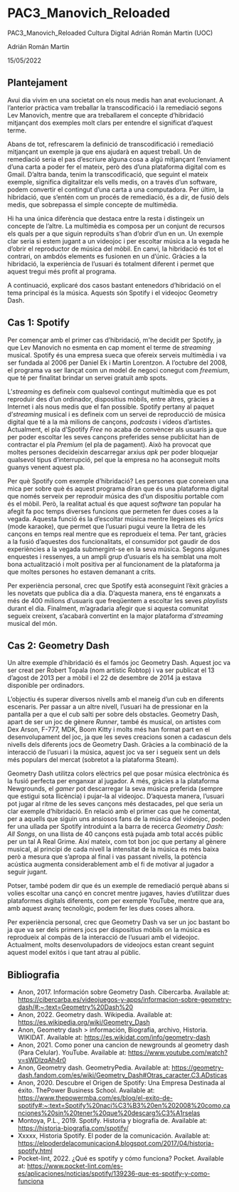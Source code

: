 # PAC3_Manovich_Reloaded
PAC3_Manovich_Reloaded Cultura Digital Adrián Román Martin (UOC)

Adrián Román Martin

15/05/2022

## Plantejament
Avui dia vivim en una societat on els nous medis han anat evolucionant. A l’anterior pràctica vam treballar la transcodificació i la remediació segons Lev Manovich, mentre que ara treballarem el concepte d’hibridació mitjançant dos exemples molt clars per entendre el significat d’aquest terme.

Abans de tot, refrescarem la definició de transcodificació i remediació mitjançant un exemple ja que ens ajudarà en aquest treball. Un de remediació seria el pas d’escriure alguna cosa a algú mitjançant l’enviament d’una carta a poder fer el mateix, però des d’una plataforma digital com es Gmail. D’altra banda, tenim la transcodificació, que seguint el mateix exemple, significa digitalitzar els vells medis, on a través d’un software, podem convertir el contingut d’una carta a una computadora. Per últim, la hibridació, que s’entén com un procés de remediació, és a dir, de fusió dels medis, que sobrepassa el simple concepte de multimèdia.

Hi ha una única diferència que destaca entre la resta i distingeix un concepte de l’altre. La multimèdia es composa per un conjunt de recursos els quals per a que siguin reproduïts s’han d’obrir d’un en un. Un exemple clar seria si estem jugant a un videojoc i per escoltar música a la vegada he d’obrir el reproductor de música del mòbil. En canvi, la hibridació és tot el contrari, on ambdós elements es fusionen en un d’únic. Gràcies a la hibridació, la experiència de l’usuari és totalment diferent i permet que aquest tregui més profit al programa.

A continuació, explicaré dos casos bastant entenedors d’hibridació on el tema principal és la música. Aquests són Spotify i el videojoc Geometry Dash.


## Cas 1: Spotify
Per començar amb el primer cas d’hibridació, m'he decidit per Spotify, ja que Lev Manovich no esmenta en cap moment el terme de *streaming* musical. Spotify és una empresa sueca que ofereix serveis multimèdia i va ser fundada al 2006 per Daniel Ek i Martin Lorentzon. A l’octubre del 2008, el programa va ser llançat com un model de negoci conegut com *freemium*, que té per finalitat brindar un servei gratuït amb spots.

L’*streaming* es defineix com qualsevol contingut multimèdia que es pot reproduir des d’un ordinador, dispositius mòbils, entre altres, gràcies a Internet i als nous medis que el fan possible. Spotify pertany al paquet d’*streaming* musical i es defineix com un servei de reproducció de música digital que té a la mà milions de cançons, *podcasts* i vídeos d’artistes. Actualment, el pla d’Spotify *Free* no acaba de convèncer als usuaris ja que per poder escoltar les seves cançons preferides sense publicitat han de contractar el pla *Premium* (el pla de pagament). Això ha provocat que moltes persones decideixin descarregar arxius *apk* per poder bloquejar qualsevol tipus d’interrupció, pel que la empresa no ha aconseguit molts guanys venent aquest pla.

Per què Spotify com exemple d’hibridació? Les persones que coneixen una mica per sobre què és aquest programa diran que és una plataforma digital que només serveix per reproduir música des d’un dispositiu portable com és el mòbil. Però, la realitat actual és que aquest *software* tan popular ha afegit fa poc temps diverses funcions que permeten fer dues coses a la vegada. Aquesta funció és la d’escoltar música mentre llegeixes els *lyrics* (mode karaoke), que permet que l’usuari pugui veure la lletra de les cançons en temps real mentre que es reprodueix el tema. Per tant, gràcies a la fusió d’aquestes dos funcionalitats, el consumidor pot gaudir de dos experiències a la vegada submergint-se en la seva música. Segons algunes enquestes i ressenyes, a un ampli grup d’usuaris els ha semblat una molt bona actualització i molt positiva per al funcionament de la plataforma ja que moltes persones ho estaven demanant a crits.

Per experiència personal, crec que Spotify està aconseguint l’èxit gràcies a les novetats que publica dia a dia. D’aquesta manera, ens té enganxats a més de 400 milions d’usuaris que freqüentem a escoltar les seves *playlists* durant el dia. Finalment, m’agradaria afegir que si aquesta comunitat segueix creixent, s’acabarà convertint en la major plataforma d’*streaming* musical del món.

## Cas 2: Geometry Dash
Un altre exemple d’hibridació és el famós joc Geometry Dash. Aquest joc va ser creat per Robert Topala (nom artístic Robtop) i va ser publicat el 13 d’agost de 2013 per a mòbil i el 22 de desembre de 2014 ja estava disponible per ordinadors.

L’objectiu és superar diversos nivells amb el maneig d’un cub en diferents escenaris. Per passar a un altre nivell, l’usuari ha de pressionar en la pantalla per a que el cub salti per sobre dels obstacles. Geometry Dash, apart de ser un joc de gènere *Runner*, també és musical, on artistes com Dex Arson, F-777, MDK, Boom Kitty i molts més han format part en el desenvolupament del joc, ja que les seves creacions sonen a cadascun dels nivells dels diferents jocs de Geometry Dash. Gràcies a la combinació de la interacció de l’usuari i la música, aquest joc va ser i segueix sent un dels més populars del mercat (sobretot a la plataforma Steam).

Geometry Dash utilitza colors elèctrics pel que posar música electrònica és la fusió perfecta per enganxar al jugador. A més, gràcies a la plataforma Newgrounds, el *gamer* pot descarregar la seva música preferida (sempre que estigui sota llicència) i pujar-la al videojoc. D’aquesta manera, l’usuari pot jugar al ritme de les seves cançons més destacades, pel que seria un clar exemple d’hibridació. En relació amb el primer cas que he comentat, per a aquells que siguin uns ansiosos fans de la música del videojoc, poden fer una ullada per Spotify introduint a la barra de recerca *Geometry Dash: All Songs*, on una llista de 40 cançons està pujada amb total accés públic per un tal A Real Grime. Així mateix, com tot bon joc que pertany al gènere musical, al principi de cada nivell la intensitat de la música és més baixa però a mesura que s’apropa al final i vas passant nivells, la potència acústica augmenta considerablement amb el fi de motivar al jugador a seguir jugant.

Potser, també podem dir que és un exemple de remediació perquè abans si volies escoltar una cançó en concret mentre jugaves, havies d’utilitzar dues plataformes digitals diferents, com per exemple YouTube, mentre que ara, amb aquest avanç tecnològic, podem fer les dues coses alhora.

Per experiència personal, crec que Geometry Dash va ser un joc bastant bo ja que va ser dels primers jocs per dispositius mòbils on la música es reprodueix al compàs de la interacció de l’usuari amb el videojoc. Actualment, molts desenvolupadors de videojocs estan creant seguint aquest model exitós i que tant atrau al públic.



## Bibliografia
* Anon, 2017. Información sobre Geometry Dash. Cibercarba. Available at: https://cibercarba.es/videojuegos-y-apps/informacion-sobre-geometry-dash/#:~:text=Geometry%20Dash%20
* Anon, 2022. Geometry dash. Wikipedia. Available at: https://es.wikipedia.org/wiki/Geometry_Dash
* Anon, Geometry dash &gt; información, Biografia, archivo, Historia. WIKIDAT. Available at: https://es.wikidat.com/info/geometry-dash
* Anon, 2021. Como poner una cancion de newgrounds al geometry dash (Para Celular). YouTube. Available at: https://www.youtube.com/watch?v=sWDlzqAh4r0
* Anon, Geometry dash. GeometryPedia. Available at: https://geometry-dash.fandom.com/es/wiki/Geometry_Dash#Otras_caracter.C3.ADsticas
* Anon, 2020. Descubre el Origen de Spotify: Una Empresa Destinada al éxito. ThePower Business School. Available at: https://www.thepowermba.com/es/blog/el-exito-de-spotify#:~:text=Spotify%20naci%C3%B3%20en%202008%20como,canciones%20sin%20tener%20que%20descarg%C3%A1rselas
* Montoya, P.L., 2019. Spotify. Historia y biografía de. Available at: https://historia-biografia.com/spotify/
* Xxxxx, Historia Spotify. El poder de la comunicación. Available at: https://elpoderdelacomunicacion4.blogspot.com/2017/04/historia-spotify.html
* Pocket-lint, 2022. ¿Qué es spotify y cómo funciona? Pocket. Available at: https://www.pocket-lint.com/es-es/aplicaciones/noticias/spotify/139236-que-es-spotify-y-como-funciona
